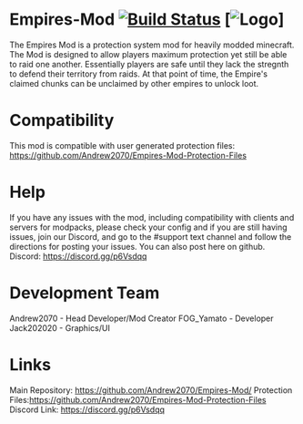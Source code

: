 # Empires-Mod [![Build Status](https://travis-ci.org/Andrew2070/Empires-Mod.svg?branch=master)](https://travis-ci.org/Andrew2070/Empires-Mod) [![Logo]((https://media.forgecdn.net/avatars/157/13/636642609013697597.png))]
The Empires Mod is a protection system mod for heavily modded minecraft.
The Mod is designed to allow players maximum protection yet still be able to raid one another.
Essentially players are safe until they lack the stregnth to defend their territory from raids.
At that point of time, the Empire's claimed chunks can be unclaimed by other empires to unlock loot.

# Compatibility
This mod is compatible with user generated protection files: https://github.com/Andrew2070/Empires-Mod-Protection-Files

# Help 
If you have any issues with the mod, including compatibility with clients and servers for modpacks, please check your config and if you 
are still having issues, join our Discord, and go to the #support text channel and follow the directions for posting your issues. You can
also post here on github.
Discord: https://discord.gg/p6Vsdqq

# Development Team
Andrew2070 - Head Developer/Mod Creator
FOG_Yamato - Developer
Jack202020 - Graphics/UI

# Links
Main Repository: https://github.com/Andrew2070/Empires-Mod/
Protection Files:https://github.com/Andrew2070/Empires-Mod-Protection-Files
Discord Link: https://discord.gg/p6Vsdqq
